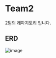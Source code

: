 # Team2
2팀의 레파지토리 입니다.

## ERD
![image](https://user-images.githubusercontent.com/46276276/215931161-a222ac2f-e2b5-4e53-9f0b-516b8d7e0208.png)
